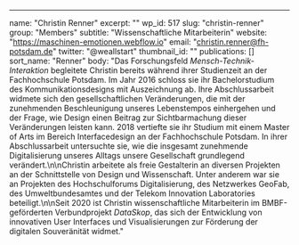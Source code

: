 ---
  name: "Christin Renner"
  excerpt: ""
  wp_id: 517
  slug: "christin-renner"
  group: "Members"
  subtitle: "Wissenschaftliche Mitarbeiterin"
  website: "https://maschinen-emotionen.webflow.io"
  email: "christin.renner@fh-potsdam.de"
  twitter: "@weallstart"
  thumbnail_id: ""
  publications: []
  sort_name: "Renner"
  body: "Das Forschungsfeld <i>Mensch-Technik-Interaktion </i>begleitete Christin bereits während ihrer Studienzeit an der Fachhochschule Potsdam. Im Jahr 2016 schloss sie ihr Bachelorstudium des Kommunikationsdesigns mit Auszeichnung ab. Ihre Abschlussarbeit widmete sich den gesellschaftlichen Veränderungen, die mit der zunehmenden Beschleunigung unseres Lebenstempos einhergehen und der Frage, wie Design einen Beitrag zur Sichtbarmachung dieser Veränderungen leisten kann. 2018 vertiefte sie ihr Studium mit einem Master of Arts im Bereich Interfacedesign an der Fachhochschule Potsdam. In ihrer Abschlussarbeit untersuchte sie, wie die insgesamt zunehmende Digitalisierung unseres Alltags unsere Gesellschaft grundlegend verändert.\n\nChristin arbeitete als freie Gestalterin an diversen Projekten an der Schnittstelle von Design und Wissenschaft. Unter anderem war sie an Projekten des Hochschulforums Digitalisierung, des Netzwerkes GeoFab, des Umweltbundesamtes und der Telekom Innovation Laboratories beteiligt.\n\nSeit 2020 ist Christin wissenschaftliche Mitarbeiterin im BMBF-geförderten Verbundprojekt <i>DataSkop</i>, das sich der Entwicklung von innovativen User Interfaces und Visualisierungen zur Förderung der digitalen Souveränität widmet."
